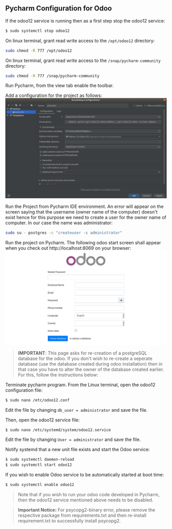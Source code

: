 ## Pycharm Configuration for Odoo
If the odoo12 service is running then as a first step stop the odoo12 service:
```sh
$ sudo systemctl stop odoo12
```
On linux terminal, grant read write access to the ```/opt/odoo12``` directory:
```sh
sudo chmod -R 777 /opt/odoo12
```
On linux terminal, grant read write access to the ```/snap/pycharm-community``` directory:
```sh
sudo chmod -R 777 /snap/pycharm-community
```
Run Pycharm, from the view tab enable the toolbar.

Add a configuration for the project as follows:
![](/images/pycharm_config.png)

Run the Project from Pycharm IDE environment. An error will appear on the screen saying that the username (owner name of the computer) doesn't exist hence for this purpose we need to create a user for the owner name of computer. In our case the name was administrator:
```sh
sudo su - postgres -c "createuser -s administrator"
```
Run the project on Pycharm. The following odoo start screen shall appear when you check out http://localhost:8069 on your browser:
![](/images/odoo-12.jpg)
>
>**IMPORTANT**: This page asks for re-creation of a postgreSQL database for the odoo. If you don't wish to re-create a seperate database (use the database created during  odoo installation) then in that case you have to alter the owner of the database created earlier. For this, follow the instructions below:
>
Terminate pycharm program. From the Linux terminal, open the odoo12 configuration file:
```sh
$ sudo nano /etc/odoo12.conf
```
Edit the file by changing ```db_user = administrator``` and save the file.

Then, open the odoo12 service file:
```sh
$ sudo nano /etc/systemd/system/odoo12.service
```
Edit the file by changing ```User = administrator``` and save the file.

Notify systemd that a new unit file exists and start the Odoo service:
```sh
$ sudo systemctl daemon-reload
$ sudo systemctl start odoo12
```
If you wish to enable Odoo service to be automatically started at boot time:
```sh
$ sudo systemctl enable odoo12
```
> Note that if you wish to run your odoo code developed in Pycharm, then the odoo12 service mentioned above needs to be disabled.  

> **Important Notice:** For psycopg2-binary error, please remove the respective package from requirements.txt and then re-install requirement.txt to successfully install psycopg2.
